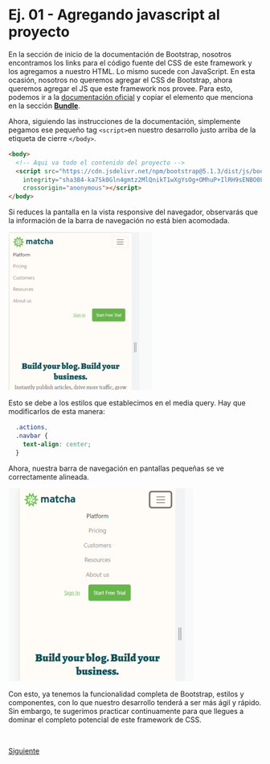 # Ej. 01 - Agregando javascript al proyecto

En la sección de inicio de la documentación de Bootstrap, nosotros encontramos
los links para el código fuente del CSS de este framework y los agregamos a
nuestro HTML. Lo mismo sucede con JavaScript. En esta ocasión, nosotros no
queremos agregar el CSS de Bootstrap, ahora queremos agregar el JS que este
framework nos provee. Para esto, podemos ir a la [documentación oficial](https://getbootstrap.com/docs/5.1/getting-started/introduction/#js) y copiar el elemento que menciona en la sección **[Bundle](https://getbootstrap.com/docs/5.1/getting-started/introduction/#bundle)**.

Ahora, siguiendo las instrucciones de la documentación, simplemente pegamos ese pequeño tag `<script>`en nuestro desarrollo justo arriba de la etiqueta de cierre `</body>`.

```html
<body>
  <!-- Aqui va todo el contenido del proyecto -->
  <script src="https://cdn.jsdelivr.net/npm/bootstrap@5.1.3/dist/js/bootstrap.bundle.min.js"
    integrity="sha384-ka7Sk0Gln4gmtz2MlQnikT1wXgYsOg+OMhuP+IlRH9sENBO0LRn5q+8nbTov4+1p"
    crossorigin="anonymous"></script>
</body>
```
Si reduces la pantalla en la vista responsive del navegador, observarás que la información de la barra de navegación no está bien acomodada.

![Barra de navegación de Bootstrap con contenido mal alineado](../assets/navbar-with-wrong-styles.png)

Esto se debe a los estilos que establecimos en el media query. Hay que modificarlos de esta manera:

```css
  .actions,
  .navbar {
    text-align: center;
  }
```
Ahora, nuestra barra de navegación en pantallas pequeñas se ve correctamente alineada.

![Barra de navegación de Bootstrap con contenido mal alineado](../assets/navbar-corregida.png)

Con esto, ya tenemos la funcionalidad completa de Bootstrap, estilos y componentes, con lo que nuestro desarrollo tenderá a ser más ágil y rápido. Sin embargo, te sugerimos practicar continuamente para que llegues a dominar el completo potencial de este framework de CSS.

<br/>

[Siguiente](../reto-01)